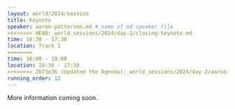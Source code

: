```yaml
---
layout: world/2024/session
title: Keynote
speaker: aaron-patterson.md # name of md speaker file
<<<<<<<< HEAD:_world_sessions/2024/day-2/closing-keynote.md
time: 16:30 - 17:30
location: Track 1
========
time: 16:00 - 19:00
location: 16:30 - 17:30
>>>>>>>> 2b73e36 (Updated the Agenda):_world_sessions/2024/day-2/aaron-patterson.md
running_order: 12
---
```


More information coming soon.
